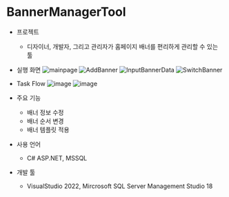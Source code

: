 # BannerManagerTool

- 프로젝트
  - 디자이너, 개발자, 그리고 관리자가 홈페이지 배너를 편리하게 관리할 수 있는 툴
- 실행 화면
    ![mainpage](https://user-images.githubusercontent.com/57517612/157388808-19611d44-29a4-419f-83a0-ad24a465fa8a.png)
    ![AddBanner](https://user-images.githubusercontent.com/57517612/157388801-a6e69b8e-5726-4a47-906b-c57a2474c005.png)
    ![InputBannerData](https://user-images.githubusercontent.com/57517612/157388806-6b0fb58f-0f7d-4d85-a289-bc67a39ac52d.png)
    ![SwitchBanner](https://user-images.githubusercontent.com/57517612/157388809-5d7cb576-857f-44d7-8747-7b594b888202.png)

- Task Flow
  ![image](https://user-images.githubusercontent.com/57517612/157386859-3e27020e-4aa2-42dc-9d28-47ad7a2d7be5.png)
  ![image](https://user-images.githubusercontent.com/57517612/157386886-4c531984-675d-431b-bd57-43716b82cc20.png)

- 주요 기능
  - 배너 정보 수정
  - 배너 순서 변경
  - 배너 템플릿 적용

- 사용 언어
  - C# ASP.NET, MSSQL

- 개발 툴
  - VisualStudio 2022, Mircrosoft SQL Server Management Studio 18
